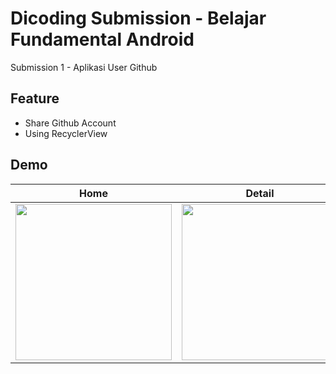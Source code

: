 # Dicoding Submission - Belajar Fundamental Android

Submission 1 - Aplikasi User Github

## Feature
- Share Github Account
- Using RecyclerView

## Demo

| Home | Detail |
| ------------ | ------------- |
| <img src="https://user-images.githubusercontent.com/33971466/100299967-8d446800-2fc7-11eb-891c-f25ee924ef82.png" width="250"> | <img src="https://user-images.githubusercontent.com/33971466/100300115-e2807980-2fc7-11eb-9a85-1e0924e61ee9.png" width="250">|

